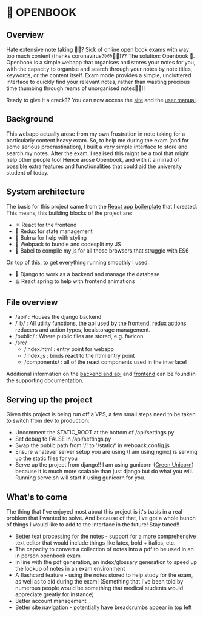 # 📖 OPENBOOK

## Overview
Hate extensive note taking 😤😤? Sick of online open book exams with way too much content (thanks coronavirus😠😠🦠🦠)?? The solution: Openbook 📖. Openbook is a simple webapp that organises and stores your notes for you, with the capacity to organise and search through your notes by note titles, keywords, or the content itself. Exam mode provides a simple, uncluttered interface to quickly find your relevant notes, rather than wasting precious time thumbing through reams of unorganised notes🥰🥰!!

Ready to give it a crack?? You can now access the [site](https://openbook-notes.tech) and the [user manual](https://openbook-notes.tech/user_manual.pdf).

## Background
This webapp actually arose from my own frustration in note taking for a particularly content heavy exam. So, to help me during the exam (and for some serious procrastination), I built a very simple interface to store and search my notes. After the exam, I realised this might be a tool that might help other people too! Hence arose Openbook, and with it a miriad of possible extra features and functionalities that could aid the university student of today.

## System architecture
The basis for this project came from the [React app boilerplate](https://github.com/zachjbrowning/react-app-boilerplate) that I created. This means, this building blocks of the project are:
  - ⚛️ React for the frontend
  - 🧰 Redux for state management
  - 💅 Bulma for help with styling
  - 🎒 Webpack to bundle and codesplit my JS
  - 🔏 Babel to compile my js for all those browsers that struggle with ES6

On top of this, to get everything running smoothly I used:
  - 🐍 Django to work as a backend and manage the database
  - ♨️ React spring to help with frontend animations


## File overview
 - /api/ : Houses the django backend
 - /lib/ : All utility functions, the api used by the frontend, redux actions reducers and action types, localstorage management.
 - /public/ : Where public files are stored, e.g. favicon
 - /src/ 
   - /index.html : entry point for webapp
   - /index.js : binds react to the html entry point
   - /components/ : all of the react components used in the interface!

Additional information on the [backend and api](Backend_API.md) and [frontend](Frontend.md) can be found in the supporting documentation.

## Serving up the project
Given this project is being run off a VPS, a few small steps need to be taken to switch from dev to production:
 - Uncomment the STATIC_ROOT at the bottom of /api/settings.py
 - Set debug to FALSE in /api/settings.py
 - Swap the public path from '/' to '/static/' in webpack.config.js
 - Ensure whatever server setup you are using (I am using nginx) is serving up the static files for you
 - Serve up the project from django!! I am using gunicorn ([Green Unicorn](https://gunicorn.org/)) because it is much more scalable than just django but do what you will. Running serve.sh will start it using gunicorn for you.

## What's to come
The thing that I've enjoyed most about this project is it's basis in a real problem that I wanted to solve. And because of that, I've got a whole bunch of things I would like to add to the interface in the future! Stay tuned!!
 - Better text processing for the notes - support for a more comprehensive text editor that would include things like latex, bold + italics, etc.
 - The capacity to convert a collection of notes into a pdf to be used in an in person openbook exam
 - In line with the pdf generation, an index/glossary generation to speed up the lookup of notes in an exam environment
 - A flashcard feature - using the notes stored to help study for the exam, as well as to aid during the exam! (Something that I've been told by numerous people would be something that medical students would appreciate greatly for instance)
 - Better account management
 - Better site navigation - potentially have breadcrumbs appear in top left

